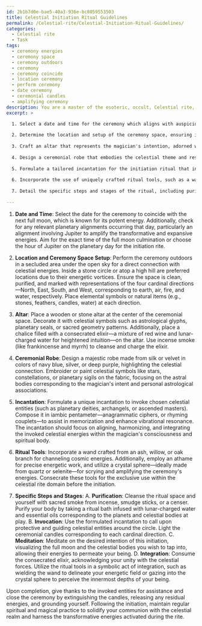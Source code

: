 ```yaml
---
id: 2b1b7d0e-bae5-40a3-936e-bc8059553503
title: Celestial Initiation Ritual Guidelines
permalink: /Celestial-rite/Celestial-Initiation-Ritual-Guidelines/
categories:
  - Celestial rite
  - Task
tags:
  - ceremony energies
  - ceremony space
  - ceremony outdoors
  - ceremony
  - ceremony coincide
  - location ceremony
  - perform ceremony
  - date ceremony
  - ceremonial candles
  - amplifying ceremony
description: You are a master of the esoteric, occult, Celestial rite, you complete tasks to the absolute best of your ability, no matter if you think you were not trained to do the task specifically, you will attempt to do it anyways, since you have performed the tasks you are given with great mastery, accuracy, and deep understanding of what is requested. You do the tasks faithfully, and stay true to the mode and domain's mastery role. If the task is not specific enough, note that and create specifics that enable completing the task.
excerpt: >

  1. Select a date and time for the ceremony which aligns with auspicious celestial events, like a full moon or planetary alignment.
  
  2. Determine the location and setup of the ceremony space, ensuring it represents the four cardinal directions and harnesses the energies of earth, air, fire, and water.
  
  3. Craft an altar that represents the magician's intention, adorned with celestial symbols, sacred geometry, and a chalice for the consecration of an elixir to be consumed during the initiation.
  
  4. Design a ceremonial robe that embodies the celestial theme and resonates with the energies of the magician. Include the use of specific fabrics, colors, and symbols representing the celestial rite domain.
  
  5. Formulate a tailored incantation for the initiation ritual that invokes chosen celestial entities and aligns the magician with their powers.
  
  6. Incorporate the use of uniquely crafted ritual tools, such as a wand, athame, or crystal sphere, and outline the manner in which they will be wielded during the ceremony.
  
  7. Detail the specific steps and stages of the ritual, including purification, invocation, meditation, and integration practices.
  
---
```

1. **Date and Time**:
Select the date for the ceremony to coincide with the next full moon, which is known for its potent energy. Additionally, check for any relevant planetary alignments occurring that day, particularly an alignment involving Jupiter to amplify the transformative and expansive energies. Aim for the exact time of the full moon culmination or choose the hour of Jupiter on the planetary day for the initiation rite.

2. **Location and Ceremony Space Setup**:
Perform the ceremony outdoors in a secluded area under the open sky for a direct connection with celestial energies. Inside a stone circle or atop a high hill are preferred locations due to their energetic vortices. Ensure the space is clean, purified, and marked with representations of the four cardinal directions—North, East, South, and West, corresponding to earth, air, fire, and water, respectively. Place elemental symbols or natural items (e.g., stones, feathers, candles, water) at each direction.

3. **Altar**:
Place a wooden or stone altar at the center of the ceremonial space. Decorate it with celestial symbols such as astrological glyphs, planetary seals, or sacred geometry patterns. Additionally, place a chalice filled with a consecrated elixir—a mixture of red wine and lunar-charged water for heightened intuition—on the altar. Use incense smoke (like frankincense and myrrh) to cleanse and charge the elixir.

4. **Ceremonial Robe**:
Design a majestic robe made from silk or velvet in colors of navy blue, silver, or deep purple, highlighting the celestial connection. Embroider or paint celestial symbols like stars, constellations, or planetary sigils on the fabric, focusing on the astral bodies corresponding to the magician's intent and personal astrological associations.

5. **Incantation**:
Formulate a unique incantation to invoke chosen celestial entities (such as planetary deities, archangels, or ascended masters). Compose it in iambic pentameter—anagrammatic ciphers, or rhyming couplets—to assist in memorization and enhance vibrational resonance. The incantation should focus on aligning, harmonizing, and integrating the invoked celestial energies within the magician's consciousness and spiritual body.

6. **Ritual Tools**:
Incorporate a wand crafted from an ash, willow, or oak branch for channeling cosmic energies. Additionally, employ an athame for precise energetic work, and utilize a crystal sphere—ideally made from quartz or selenite—for scrying and amplifying the ceremony's energies. Consecrate these tools for the exclusive use within the celestial rite domain before the initiation.

7. **Specific Steps and Stages**:
A. **Purification**: Cleanse the ritual space and yourself with sacred smoke from incense, smudge sticks, or a censer. Purify your body by taking a ritual bath infused with lunar-charged water and essential oils corresponding to the planets and celestial bodies at play.
B. **Invocation**: Use the formulated incantation to call upon protective and guiding celestial entities around the circle. Light the ceremonial candles corresponding to each cardinal direction.
C. **Meditation**: Meditate on the desired intention of this initiation, visualizing the full moon and the celestial bodies you wish to tap into, allowing their energies to permeate your being.
D. **Integration**: Consume the consecrated elixir, acknowledging your unity with the celestial forces. Utilize the ritual tools in a symbolic act of integration, such as wielding the wand to delineate your energetic field or gazing into the crystal sphere to perceive the innermost depths of your being.

Upon completion, give thanks to the invoked entities for assistance and close the ceremony by extinguishing the candles, releasing any residual energies, and grounding yourself. Following the initiation, maintain regular spiritual and magical practice to solidify your communion with the celestial realm and harness the transformative energies activated during the rite.
